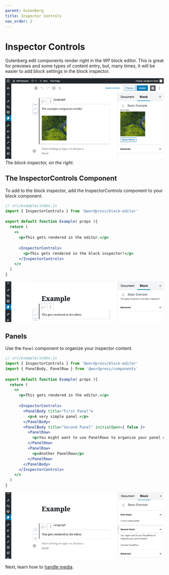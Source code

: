 ```yaml
---
parent: Gutenberg
title: Inspector Controls
nav_order: 2
---
```


# Inspector Controls
Gutenberg edit components render right in the WP block editor.
This is great for previews and some types of content entry, but,
many times, it will be easier to add block settings in the block inspector.

![Screenshot of the Gutenberg editor, with the block inspector open.](block-inspector.png)
*The block inspector, on the right.*

## The InspectorControls Component
To add to the block inspector, add the InspectorControls component to your block component.

```jsx
// src/example/index.js
import { InspectorControls } from '@wordpress/block-editor'

export default function Example( props ){
  return (
    <>
      <p>This gets rendered in the editor.</p>

      <InspectorControls>
        <p>This gets rendered in the block inspector!</p>
      </InspectorControls>
    </>
  )
}
```

![Shows the block and block inspector with content corresponding to above code.](inspector-controls.png)

## Panels
Use the `Panel` component to organize your inspector content.

```jsx
// src/example/index.js
import { InspectorControls } from '@wordpress/block-editor'
import { PanelBody, PanelRow } from '@wordpress/components'

export default function Example( props ){
  return (
    <>
      <p>This gets rendered in the editor.</p>

      <InspectorControls>
        <PanelBody title="First Panel">
          <p>A very simple panel.</p>
        </PanelBody>
        <PanelBody title="Second Panel" initialOpen={ false }>
          <PanelRow>
            <p>You might want to use PanelRows to organize your panel content</p>
          </PanelRow>
          <PanelRow>
            <p>Another PanelRow</p>
          </PanelRow>
        </PanelBody>
      </InspectorControls>
    </>
  )
}
```
![Screenshot of editor with panels in block inspector.](panels.png)

Next, learn how to [handle media](/gutenberg/media).
